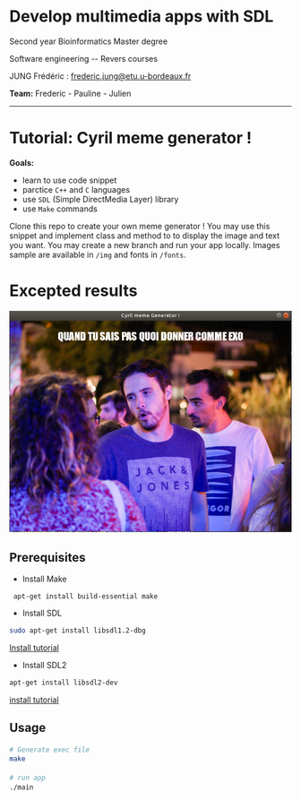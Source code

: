 # Develop multimedia apps with SDL


Second year Bioinformatics Master degree

Software engineering -- Revers courses

JUNG Frédéric : frederic.jung@etu.u-bordeaux.fr

**Team:** Frederic - Pauline - Julien

----


# Tutorial: Cyril meme generator !


**Goals:**

 - learn to use code snippet
 - parctice `C++` and `C` languages 
 - use `SDL` (Simple DirectMedia Layer) library
 - use `Make` commands 


Clone this repo to create your own meme generator ! You may use this snippet and implement class and method to to display the image and text you want. You may create a new branch and run your app locally. Images sample are available in `/img` and fonts in `/fonts`.

# Excepted results


![giff example](img/cyril_ttf.png)


## Prerequisites

- Install Make

```
 apt-get install build-essential make
```


- Install SDL

```bash
sudo apt-get install libsdl1.2-dbg
```

[Install tutorial](https://wiki.libsdl.org/Installation)

- Install SDL2

```bash
apt-get install libsdl2-dev
```
[install tutorial](http://lazyfoo.net/tutorials/SDL/01_hello_SDL/linux/index.php)


## Usage

```bash
# Generate exec file
make

# run app
./main
```
